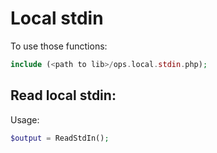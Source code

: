 # Local stdin

To use those functions:

```php
include (<path to lib>/ops.local.stdin.php);
```

## Read local stdin:

Usage:

```php
$output = ReadStdIn();
```
